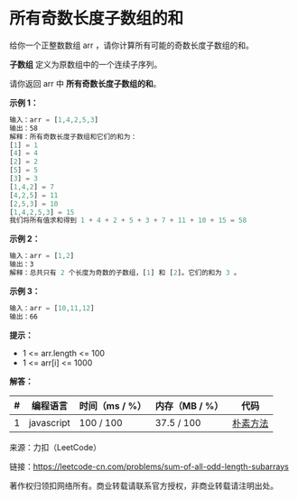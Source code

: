 # 所有奇数长度子数组的和

给你一个正整数数组 arr ，请你计算所有可能的奇数长度子数组的和。

**子数组** 定义为原数组中的一个连续子序列。

请你返回 arr 中 **所有奇数长度子数组的和**。

**示例 1：**

``` javascript
输入：arr = [1,4,2,5,3]
输出：58
解释：所有奇数长度子数组和它们的和为：
[1] = 1
[4] = 4
[2] = 2
[5] = 5
[3] = 3
[1,4,2] = 7
[4,2,5] = 11
[2,5,3] = 10
[1,4,2,5,3] = 15
我们将所有值求和得到 1 + 4 + 2 + 5 + 3 + 7 + 11 + 10 + 15 = 58
```

**示例 2：**

``` javascript
输入：arr = [1,2]
输出：3
解释：总共只有 2 个长度为奇数的子数组，[1] 和 [2]。它们的和为 3 。
```

**示例 3：**

``` javascript
输入：arr = [10,11,12]
输出：66
```

**提示：**

- 1 <= arr.length <= 100
- 1 <= arr[i] <= 1000

**解答：**

**#**|**编程语言**|**时间（ms / %）**|**内存（MB / %）**|**代码**
--|--|--|--|--
1|javascript|100 / 100|37.5 / 100|[朴素方法](./javascript/ac_v1.js)

来源：力扣（LeetCode）

链接：https://leetcode-cn.com/problems/sum-of-all-odd-length-subarrays

著作权归领扣网络所有。商业转载请联系官方授权，非商业转载请注明出处。
